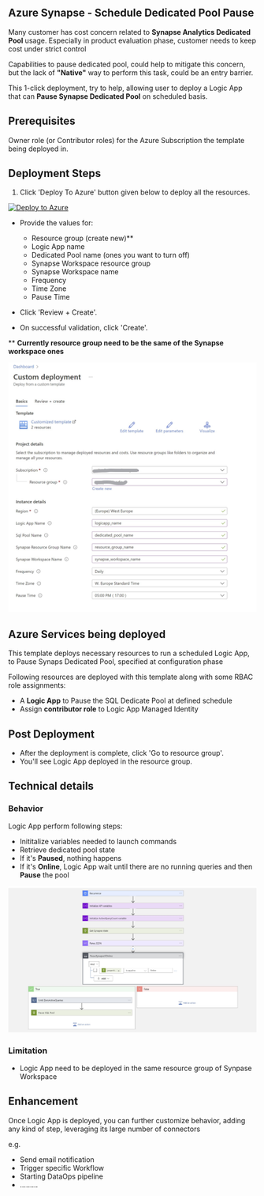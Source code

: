 ## Azure Synapse - Schedule Dedicated Pool Pause

Many customer has cost concern related to **Synapse Analytics Dedicated Pool** usage. 
Especially in product evaluation phase, customer needs to keep cost under strict control

Capabilities to pause dedicated pool, could help to mitigate this concern, but the lack of **"Native"** way to perform this task, could be an entry barrier.

This 1-click deployment, try to help, allowing user to deploy a Logic App that can **Pause Synapse Dedicated Pool** on scheduled basis.

## Prerequisites

Owner role (or Contributor roles) for the Azure Subscription the template being deployed in. 

## Deployment Steps

1. Click 'Deploy To Azure' button given below to deploy all the resources.

[![Deploy to Azure](https://aka.ms/deploytoazurebutton)](https://portal.azure.com/#create/Microsoft.Template/uri/https%3A%2F%2Fraw.githubusercontent.com%2Fgianlucadardia%2FSchedule_Off_Synapse_Dedicated_Pool%2Fmain%2Fazuredeploy.json)

   - Provide the values for:

     - Resource group (create new)**
     - Logic App name
     - Dedicated Pool name (ones you want to turn off)
     - Synapse Workspace resource group
     - Synapse Workspace name
     - Frequency
     - Time Zone
     - Pause Time   
     
   - Click 'Review + Create'.
   - On successful validation, click 'Create'.

** **Currently resource group need to be the same of the Synapse workspace ones**

![Deployment-1](https://github.com/gianlucadardia/Schedule_Off_Synapse_Dedicated_Pool/raw/main/images/deployment01.jpg)

## Azure Services being deployed
This template deploys necessary resources to run a scheduled Logic App, to Pause Synaps Dedicated Pool, specified at configuration phase

Following resources are deployed with this template along with some RBAC role assignments:

- A **Logic App** to Pause the SQL Dedicate Pool at defined schedule
- Assign **contributor role** to Logic App Managed Identity

## Post Deployment
- After the deployment is complete, click 'Go to resource group'.
- You'll see Logic App deployed in the resource group.


## Technical details

### Behavior
Logic App perform following steps:
- Inititalize variables needed to launch commands
- Retrieve dedicated pool state
- If it's **Paused**, nothing happens
- If it's **Online**, Logic App wait until there are no running queries and then **Pause** the pool

![Details-1](https://github.com/gianlucadardia/Schedule_Off_Synapse_Dedicated_Pool/raw/main/images/techdetails01.jpg)


### Limitation
- Logic App need to be deployed in the same resource group of Synpase Workspace

## Enhancement

Once Logic App is deployed, you can further customize behavior, adding any kind of step, leveraging its large number of connectors

e.g.
- Send email notification
- Trigger specific Workflow
- Starting DataOps pipeline
- .........